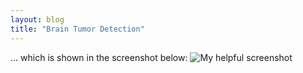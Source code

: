 ```yaml
---
layout: blog
title: "Brain Tumor Detection"
---
```


... which is shown in the screenshot below:
![My helpful screenshot](/assets/img/contact.jpg)

